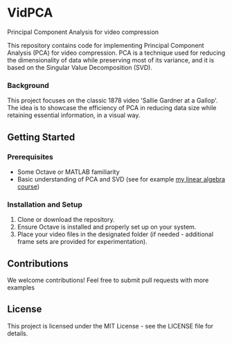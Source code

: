 # VidPCA
Principal Component Analysis for video compression

This repository contains code for implementing Principal Component Analysis (PCA) for video compression. PCA is a technique used for reducing the dimensionality of data while preserving most of its variance, and it is based on the Singular Value Decomposition (SVD).

### Background

This project focuses on the classic 1878 video 'Sallie Gardner at a Gallop'. The idea is to showcase the efficiency of PCA in reducing data size while retaining essential information, in a visual way.

## Getting Started

### Prerequisites

- Some Octave or MATLAB familiarity
- Basic understanding of PCA and SVD (see for example [my linear algebra course](https://www.math.columbia.edu/~martinez/teaching.html))

### Installation and Setup

1. Clone or download the repository.
2. Ensure Octave is installed and properly set up on your system.
3. Place your video files in the designated folder (if needed - additional frame sets are provided for experimentation).

## Contributions

We welcome contributions! Feel free to submit pull requests with more examples

## License

This project is licensed under the MIT License - see the LICENSE file for details.

